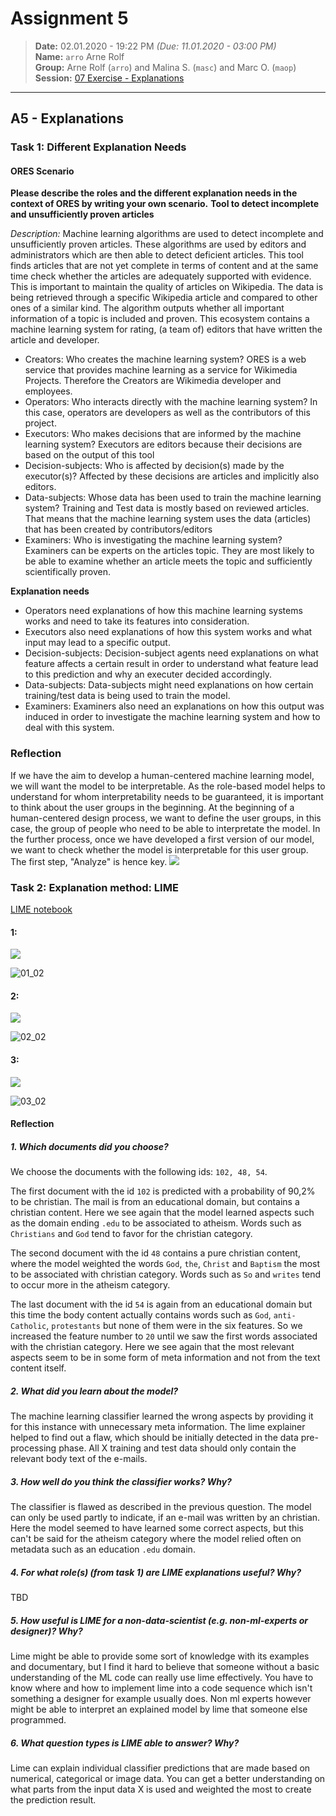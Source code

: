 # Assignment 5
> **Date:** 02.01.2020 - 19:22 PM *(Due: 11.01.2020 - 03:00 PM)*<br>
> **Name:** `arro` Arne Rolf<br>
> **Group:** Arne Rolf (`arro`) and Malina S. (`masc`) and Marc O. (`maop`)<br>
> **Session:** [07 Exercise - Explanations](https://github.com/FUB-HCC/hcds-winter-2020/wiki/07_exercise)   
----

## A5 - Explanations

### Task 1: Different Explanation Needs

#### ORES Scenario

**Please describe the roles and the different explanation needs in the context of ORES by writing your own scenario.**
**Tool to detect incomplete and unsufficiently proven articles**

*Description:* Machine learning algorithms are used to detect incomplete and unsufficiently proven articles. These algorithms are used by editors and administrators which are then able to detect deficient articles. This tool finds articles that are not yet complete in terms of content and at the same time check whether the articles are adequately supported with evidence. This is important to maintain the quality of articles on Wikipedia. The data is being retrieved through a specific Wikipedia article and compared to other ones of a similar kind. The algorithm outputs whether all important information of a topic is included and proven. This ecosystem contains a machine learning system for rating, (a team of) editors that have written the article and developer.

* Creators: Who creates the machine learning system? ORES is a web service that provides machine learning as a service for Wikimedia Projects. Therefore the Creators are Wikimedia developer and employees.
* Operators: Who interacts directly with the machine learning system? In this case, operators are developers as well as the contributors of this project.
* Executors: Who makes decisions that are informed by the machine learning system? Executors are editors because their decisions are based on the output of this tool
* Decision-subjects: Who is affected by decision(s) made by the executor(s)? Affected by these decisions are articles and implicitly also editors.
* Data-subjects: Whose data has been used to train the machine learning system? Training and Test data is mostly based on reviewed articles. That means that the machine learning system uses the data (articles) that has been created by contributors/editors
* Examiners: Who is investigating the machine learning system? Examiners can be experts on the articles topic. They are most likely to be able to examine whether an article meets the topic and sufficiently scientifically proven.

**Explanation needs**
* Operators need explanations of how this machine learning systems works and need to take its features into consideration.
* Executors also need explanations of how this system works and what input may lead to a specific output.
* Decision-subjects: Decision-subject agents need explanations on what feature affects a certain result in order to understand what feature lead to this prediction and why an executer decided accordingly.
* Data-subjects: Data-subjects might need explanations on how certain training/test data is being used to train the model.
* Examiners: Examiners also need an explanations on how this output was induced in order to investigate the machine learning system and how to deal with this system.

### Reflection
If we have the aim to develop a human-centered machine learning model, we will want the model to be interpretable. As the role-based model helps to understand for whom interpretability needs to be guaranteed, it is important to think about the user groups in the beginning. At the beginning of a human-centered design process, we want to define the user groups, in this case, the group of people who need to be able to interpretate the model. In the further process, once we have developed a first version of our model, we want to check whether the model is interpretable for this user group. The first step, "Analyze" is hence key.
<img src="HCDP.jpeg" />

### Task 2: Explanation method: LIME

<!-- [LIME notebook](/assignments/A5_Explanation/arro/Lime.ipynb) -->
[LIME notebook](https://github.com/FUB-HCC/hcds-winter-2020/blob/main/assignments/A5_Explanation/arro/Lime.ipynb)

#### 1:
<img src="01_01.png" style="background-color:white;" />

![01_02](01_02.png)

#### 2:
<img src="02_01.png" style="background-color:white;" />

![02_02](02_02.png)

#### 3:
<img src="03_01.png" style="background-color:white;" />

![03_02](03_02.png)

#### Reflection

##### 1. Which documents did you choose? 
We choose the documents with the following ids: `102, 48, 54`.

The first document with the id `102` is predicted with a probability of 90,2% to be christian. The mail is from an educational domain, but contains a christian content.
Here we see again that the model learned aspects such as the domain ending `.edu` to be associated to atheism. Words such as `Christians` and `God` tend to favor for the christian category.

The second document with the id `48` contains a pure christian content, where the model weighted the words `God`, `the`, `Christ` and `Baptism` the most to be associated with christian category. Words such as `So` and `writes` tend to occur more in the atheism category.

The last document with the id `54` is again from an educational domain but this time the body content actually contains words such as `God`, `anti-Catholic`, `protestants` but none of them were in the six features. So we increased the feature number to `20` until we saw the first words associated with the christian category. Here we see again that the most relevant aspects seem to be in some form of meta information and not from the text content itself.

##### 2. What did you learn about the model?
The machine learning classifier learned the wrong aspects by providing it for this instance with unnecessary meta information. The lime explainer helped to find out a flaw, which should be initially detected in the data pre-processing phase. All X training and test data should only contain the relevant body text of the e-mails.

##### 3. How well do you think the classifier works? Why?
The classifier is flawed as described in the previous question. The model can only be used partly to indicate, if an e-mail was written by an christian. Here the model seemed to have learned some correct aspects, but this can't be said for the atheism category where the model relied often on metadata such as an education `.edu` domain.

##### 4. For what role(s) (from task 1) are LIME explanations useful? Why?
TBD

##### 5. How useful is LIME for a non-data-scientist (e.g. non-ml-experts or designer)? Why?
Lime might be able to provide some sort of knowledge with its examples and documentary, but I find it hard to believe that someone without a basic understanding of the ML code can really use lime effectively. You have to know where and how to implement lime into a code sequence which isn't something a designer for example usually does. Non ml experts however might be able to interpret an explained model by lime that someone else programmed.

##### 6. What question types is LIME able to answer? Why?
Lime can explain individual classifier predictions that are made based on numerical, categorical or image data. You can get a better understanding on what parts from the input data X is used and weighted the most to create the prediction result.
